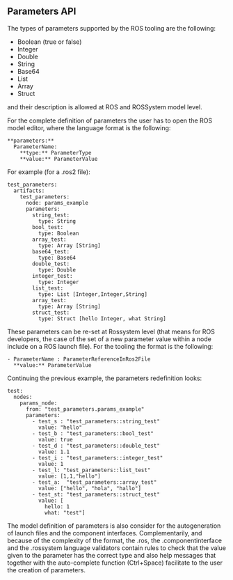 ## Parameters API

The types of parameters supported by the ROS tooling are the following:

* Boolean (true or false)
* Integer
* Double
* String
* Base64
* List
* Array
* Struct

and their description is allowed at ROS and ROSSystem model level.

For the complete definition of parameters the user has to open the ROS model editor, where the language format is the following:
```
**parameters:**
  ParameterName:
    **type:** ParameterType
    **value:** ParameterValue
```

For example (for a .ros2 file):

```
test_parameters:
  artifacts:
    test_parameters:
      node: params_example
      parameters:
        string_test:
          type: String
        bool_test:
          type: Boolean
        array_test:
          type: Array [String]
        base64_test:
          type: Base64
        double_test:
          type: Double
        integer_test:
          type: Integer
        list_test:
          type: List [Integer,Integer,String]
        array_test:
          type: Array [String]
        struct_test:
          type: Struct [hello Integer, what String]
```

These parameters can be re-set at Rossystem level (that means for ROS developers, the case of the set of a new parameter value within a node include on a ROS launch file). For the tooling the format is the following:

```
- ParameterName : ParameterReferenceInRos2File
  **value:** ParameterValue
```

Continuing the previous example, the parameters redefinition looks:

```
test:
  nodes:
    params_node:
      from: "test_parameters.params_example"
      parameters:
        - test_s : "test_parameters::string_test"
          value: "hello"
        - test_b : "test_parameters::bool_test"
          value: true
        - test_d : "test_parameters::double_test"
          value: 1.1
        - test_i : "test_parameters::integer_test"
          value: 1
        - test_l: "test_parameters::list_test"
          value: [1,1,"hello"]
        - test_a:  "test_parameters::array_test"
          value: ["hello", "hola", "hallo"]
        - test_st: "test_parameters::struct_test"
          value: [
            hello: 1
            what: "test"]
```
The model definition of parameters is also consider for the autogeneration of launch files and the component interfaces. Complementarily, and because of the complexity of the format, the .ros, the .componentinterface and the .rossystem language validators contain rules to check that the value given to the parameter has the correct type and also help messages that together with the auto-complete function (Ctrl+Space) facilitate to the user the creation of parameters.
